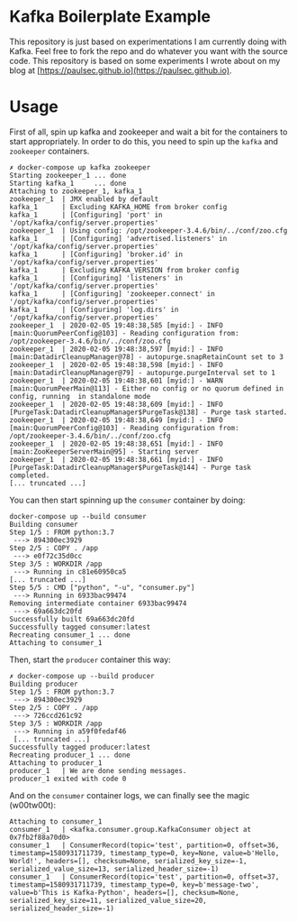 Kafka Boilerplate Example
=====

This repository is just based on experimentations I am currently doing with Kafka.
Feel free to fork the repo and do whatever you want with the source code.
This repository is based on some experiments I wrote about on my blog at [https://paulsec.github.io](https://paulsec.github.io).


Usage
======

First of all, spin up kafka and zookeeper and wait a bit for the containers to start appropriately.
In order to do this, you need to spin up the `kafka` and `zookeeper` containers.

```
✗ docker-compose up kafka zookeeper
Starting zookeeper_1 ... done
Starting kafka_1     ... done
Attaching to zookeeper_1, kafka_1
zookeeper_1  | JMX enabled by default
kafka_1      | Excluding KAFKA_HOME from broker config
kafka_1      | [Configuring] 'port' in '/opt/kafka/config/server.properties'
zookeeper_1  | Using config: /opt/zookeeper-3.4.6/bin/../conf/zoo.cfg
kafka_1      | [Configuring] 'advertised.listeners' in '/opt/kafka/config/server.properties'
kafka_1      | [Configuring] 'broker.id' in '/opt/kafka/config/server.properties'
kafka_1      | Excluding KAFKA_VERSION from broker config
kafka_1      | [Configuring] 'listeners' in '/opt/kafka/config/server.properties'
kafka_1      | [Configuring] 'zookeeper.connect' in '/opt/kafka/config/server.properties'
kafka_1      | [Configuring] 'log.dirs' in '/opt/kafka/config/server.properties'
zookeeper_1  | 2020-02-05 19:48:38,585 [myid:] - INFO  [main:QuorumPeerConfig@103] - Reading configuration from: /opt/zookeeper-3.4.6/bin/../conf/zoo.cfg
zookeeper_1  | 2020-02-05 19:48:38,597 [myid:] - INFO  [main:DatadirCleanupManager@78] - autopurge.snapRetainCount set to 3
zookeeper_1  | 2020-02-05 19:48:38,598 [myid:] - INFO  [main:DatadirCleanupManager@79] - autopurge.purgeInterval set to 1
zookeeper_1  | 2020-02-05 19:48:38,601 [myid:] - WARN  [main:QuorumPeerMain@113] - Either no config or no quorum defined in config, running  in standalone mode
zookeeper_1  | 2020-02-05 19:48:38,609 [myid:] - INFO  [PurgeTask:DatadirCleanupManager$PurgeTask@138] - Purge task started.
zookeeper_1  | 2020-02-05 19:48:38,649 [myid:] - INFO  [main:QuorumPeerConfig@103] - Reading configuration from: /opt/zookeeper-3.4.6/bin/../conf/zoo.cfg
zookeeper_1  | 2020-02-05 19:48:38,651 [myid:] - INFO  [main:ZooKeeperServerMain@95] - Starting server
zookeeper_1  | 2020-02-05 19:48:38,661 [myid:] - INFO  [PurgeTask:DatadirCleanupManager$PurgeTask@144] - Purge task completed.
[... truncated ...]
```

You can then start spinning up the `consumer` container by doing: 


```
docker-compose up --build consumer
Building consumer
Step 1/5 : FROM python:3.7
 ---> 894300ec3929
Step 2/5 : COPY . /app
 ---> e0f72c35d0cc
Step 3/5 : WORKDIR /app
 ---> Running in c81e60950ca5
[... truncated ...]
Step 5/5 : CMD ["python", "-u", "consumer.py"]
 ---> Running in 6933bac99474
Removing intermediate container 6933bac99474
 ---> 69a663dc20fd
Successfully built 69a663dc20fd
Successfully tagged consumer:latest
Recreating consumer_1 ... done
Attaching to consumer_1
```

Then, start the `producer` container this way:

```
✗ docker-compose up --build producer
Building producer
Step 1/5 : FROM python:3.7
 ---> 894300ec3929
Step 2/5 : COPY . /app
 ---> 726ccd261c92
Step 3/5 : WORKDIR /app
 ---> Running in a59f0fedaf46
 [... truncated ...]
Successfully tagged producer:latest
Recreating producer_1 ... done
Attaching to producer_1
producer_1   | We are done sending messages.
producer_1 exited with code 0
```

And on the `consumer` container logs, we can finally see the magic (w00tw00t): 

```
Attaching to consumer_1
consumer_1   | <kafka.consumer.group.KafkaConsumer object at 0x7fb2f88a70d0>
consumer_1   | ConsumerRecord(topic='test', partition=0, offset=36, timestamp=1580931711739, timestamp_type=0, key=None, value=b'Hello, World!', headers=[], checksum=None, serialized_key_size=-1, serialized_value_size=13, serialized_header_size=-1)
consumer_1   | ConsumerRecord(topic='test', partition=0, offset=37, timestamp=1580931711739, timestamp_type=0, key=b'message-two', value=b'This is Kafka-Python', headers=[], checksum=None, serialized_key_size=11, serialized_value_size=20, serialized_header_size=-1)
```